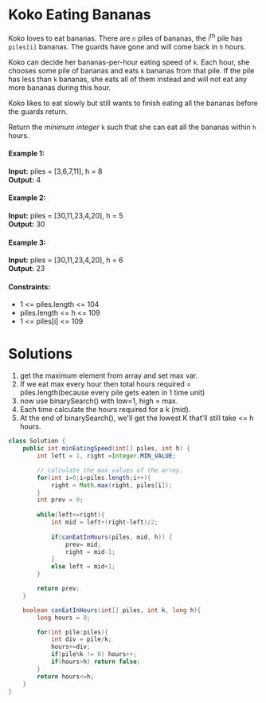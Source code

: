 # Koko Eating Bananas

Koko loves to eat bananas. There are `n` piles of bananas, the i<sup>th</sup> pile has `piles[i]` bananas. 
The guards have gone and will come back in `h` hours.

Koko can decide her bananas-per-hour eating speed of `k`. 
Each hour, she chooses some pile of bananas and eats `k` bananas from that pile. 
If the pile has less than `k` bananas, she eats all of them instead and will not eat any more bananas during this hour.

Koko likes to eat slowly but still wants to finish eating all the bananas before the guards return.

Return the _minimum integer_ `k` such that she can eat all the bananas within `h` hours.

#### Example 1:

**Input:** piles = [3,6,7,11], h = 8\
**Output:** 4

#### Example 2:

**Input:** piles = [30,11,23,4,20], h = 5\
**Output:** 30

#### Example 3:

**Input:** piles = [30,11,23,4,20], h = 6\
**Output:** 23


#### Constraints:

* 1 <= piles.length <= 104
* piles.length <= h <= 109
* 1 <= piles[i] <= 109

# Solutions

1. get the maximum element from array and set max var.
2. If we eat max every hour then total hours required = piles.length(because every pile gets eaten in 1 time unit)
3. now use binarySearch() with low=1, high = max.
4. Each time calculate the hours required for a k (mid).
5. At the end of binarySearch(), we'll get the lowest K that'll still take <= h hours.

```java
class Solution {
    public int minEatingSpeed(int[] piles, int h) {
        int left = 1, right =Integer.MIN_VALUE;

        // calculate the max values of the array.
        for(int i=0;i<piles.length;i++){
            right = Math.max(right, piles[i]);
        }
        int prev = 0;
        
        while(left<=right){
            int mid = left+(right-left)/2;
            
            if(canEatInHours(piles, mid, h)) {
                prev= mid;
                right = mid-1;
            }
            else left = mid+1;
        }

        return prev;
    }

    boolean canEatInHours(int[] piles, int k, long h){
        long hours = 0;

        for(int pile:piles){
            int div = pile/k;
            hours+=div;
            if(pile%k != 0) hours++;
            if(hours>h) return false;
        }
        return hours<=h;
    }
}
```